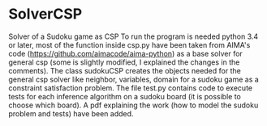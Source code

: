# SolverCSP
Solver of a Sudoku game as CSP
To run the program is needed python 3.4 or later, most of the function inside csp.py have been taken from AIMA's code
(https://github.com/aimacode/aima-python) as a base solver for general csp (some is slightly modified, I explained
the changes in the comments).
The class sudokuCSP creates the objects needed for the general csp solver like neighbor, variables, domain for a sudoku 
game as a constraint satisfaction problem.
The file test.py contains code to execute tests for each inference algorithm on a sudoku board (it is possible 
to choose which board).
A pdf explaining the work (how to model the sudoku problem and tests) have been added.
